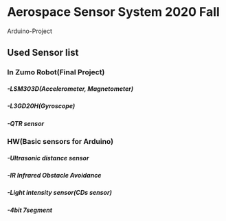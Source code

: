 # Aerospace Sensor System 2020 Fall
Arduino-Project

## Used Sensor list
### In Zumo Robot(Final Project)
##### -LSM303D(Accelerometer, Magnetometer)
##### -L3GD20H(Gyroscope)
##### -QTR sensor

### HW(Basic sensors for Arduino)
##### -Ultrasonic distance sensor
##### -IR Infrared Obstacle Avoidance
##### -Light intensity sensor(CDs sensor)
##### -4bit 7segment
